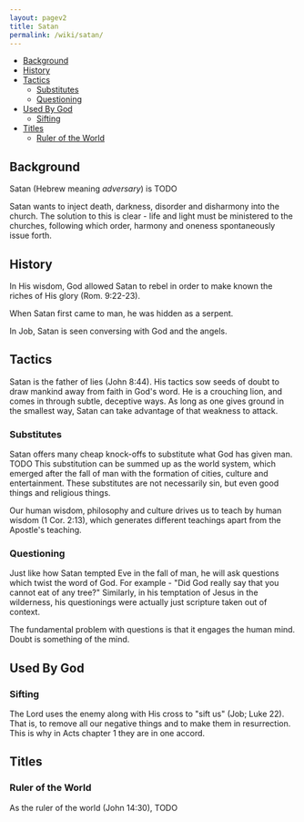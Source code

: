 ```yaml
---
layout: pagev2
title: Satan
permalink: /wiki/satan/
---
```

- [Background](#background)
- [History](#history)
- [Tactics](#tactics)
  - [Substitutes](#substitutes)
  - [Questioning](#questioning)
- [Used By God](#used-by-god)
  - [Sifting](#sifting)
- [Titles](#titles)
  - [Ruler of the World](#ruler-of-the-world)


## Background

Satan (Hebrew meaning *adversary*) is TODO

Satan wants to inject death, darkness, disorder and disharmony into the church. The solution to this is clear - life and light must be ministered to the churches, following which order, harmony and oneness spontaneously issue forth.

## History

In His wisdom, God allowed Satan to rebel in order to make known the riches of His glory (Rom. 9:22-23).

When Satan first came to man, he was hidden as a serpent.

In Job, Satan is seen conversing with God and the angels.

## Tactics

Satan is the father of lies (John 8:44). His tactics sow seeds of doubt to draw mankind away from faith in God's word. He is a crouching lion, and comes in through subtle, deceptive ways. As long as one gives ground in the smallest way, Satan can take advantage of that weakness to attack.

### Substitutes

Satan offers many cheap knock-offs to substitute what God has given man. TODO This substitution can be summed up as the world system, which emerged after the fall of man with the formation of cities, culture and entertainment. These substitutes are not necessarily sin, but even good things and religious things. 

Our human wisdom, philosophy and culture drives us to teach by human wisdom (1 Cor. 2:13), which generates different teachings apart from the Apostle's teaching.

### Questioning

Just like how Satan tempted Eve in the fall of man, he will ask questions which twist the word of God. For example - "Did God really say that you cannot eat of any tree?" Similarly, in his temptation of Jesus in the wilderness, his questionings were actually just scripture taken out of context.

The fundamental problem with questions is that it engages the human mind. Doubt is something of the mind.

## Used By God

### Sifting

The Lord uses the enemy along with His cross to "sift us" (Job; Luke 22). That is, to remove all our negative things and to make them in resurrection. This is why in Acts chapter 1 they are in one accord.

## Titles

### Ruler of the World

As the ruler of the world (John 14:30), TODO